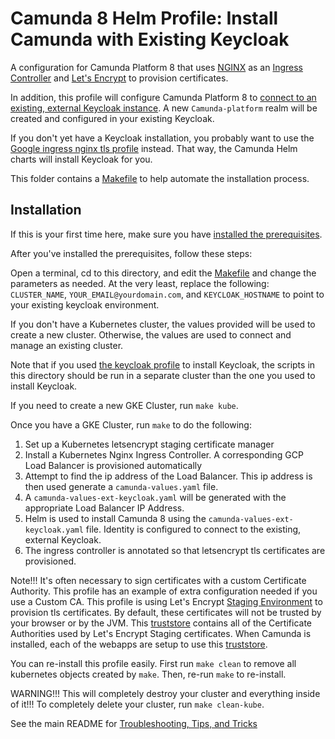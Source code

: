 # Camunda 8 Helm Profile: Install Camunda with Existing Keycloak

A configuration for Camunda Platform 8
that uses [NGINX](https://www.nginx.com/products/nginx-ingress-controller/)
as an [Ingress Controller](https://kubernetes.io/docs/concepts/services-networking/ingress-controllers/) and [Let's Encrypt](https://letsencrypt.org/) to provision certificates. 

In addition, this profile will configure Camunda Platform 8 to [connect to an existing, external Keycloak instance](https://docs.camunda.io/docs/self-managed/platform-deployment/helm-kubernetes/guides/using-existing-keycloak/). A new `Camunda-platform` realm will be created and configured in your existing Keycloak.

If you don't yet have a Keycloak installation, you probably want to use the [Google ingress nginx tls profile](../../ingress/nginx/tls) instead. That way, the Camunda Helm charts will install Keycloak for you. 

This folder contains a [Makefile](Makefile) to help automate the installation process.

## Installation

If this is your first time here, make sure you have [installed the prerequisites](../../../README.md).

After you've installed the prerequisites, follow these steps:

Open a terminal, cd to this directory, and edit the [Makefile](./Makefile) and change the parameters as needed. At the very least, replace the following: `CLUSTER_NAME`, `YOUR_EMAIL@yourdomain.com`, and `KEYCLOAK_HOSTNAME` to point to your existing keycloak environment.

If you don't have a Kubernetes cluster, the values provided will be used to create a new cluster. Otherwise, the values are used to connect and manage an existing cluster.

Note that if you used [the keycloak profile](../README.md) to install Keycloak, the scripts in this directory should be run in a separate cluster than the one you used to install Keycloak.

If you need to create a new GKE Cluster, run `make kube`.

Once you have a GKE Cluster, run `make` to do the following:

1. Set up a Kubernetes letsencrypt staging certificate manager
2. Install a Kubernetes Nginx Ingress Controller. A corresponding GCP Load Balancer is provisioned automatically
3. Attempt to find the ip address of the Load Balancer. This ip address is then used generate a `camunda-values.yaml` file. 
4. A `camunda-values-ext-keycloak.yaml` will be generated with the appropriate Load Balancer IP Address. 
5. Helm is used to install Camunda 8 using the `camunda-values-ext-keycloak.yaml` file. Identity is configured to connect to the existing, external Keycloak.  
6. The ingress controller is annotated so that letsencrypt tls certificates are provisioned.

Note!!! It's often necessary to sign certificates with a custom Certificate Authority. This profile has an example of extra configuration needed if you use a Custom CA. This profile is using Let's Encrypt [Staging Environment](https://letsencrypt.org/docs/staging-environment/) to provision tls certificates. By default, these certificates will not be trusted by your browser or by the JVM. This [truststore](../../../include/cacerts_staging) contains all of the Certificate Authorities used by Let's Encrypt Staging certificates. When Camunda is installed, each of the webapps are setup to use this [truststore](../../../include/cacerts_staging).  

You can re-install this profile easily. First run `make clean` to remove all kubernetes objects created by `make`. Then, re-run `make` to re-install.

WARNING!!! This will completely destroy your cluster and everything inside of it!!! To completely delete your cluster, run `make clean-kube`.

See the main README for [Troubleshooting, Tips, and Tricks](../../README.md#troubleshooting-tips-and-tricks)